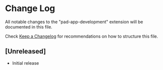 # Change Log

All notable changes to the "pad-app-development" extension will be documented in this file.

Check [Keep a Changelog](http://keepachangelog.com/) for recommendations on how to structure this file.

## [Unreleased]

- Initial release